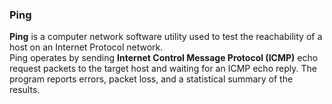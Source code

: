 ### Ping

**Ping** is a computer network software utility used to test the reachability of a host on an Internet Protocol network.   
Ping operates by sending **Internet Control Message Protocol (ICMP)** echo request packets to the target host and waiting for an ICMP echo reply. The program reports errors, packet loss, and a statistical summary of the results.   
